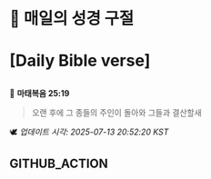# 🙏 매일의 성경 구절
# [Daily Bible verse]
##
<!-- START_BIBLE_VERSE -->
📖 **마태복음 25:19**
> 오랜 후에 그 종들의 주인이 돌아와 그들과 결산할새

🕊️ _업데이트 시각: 2025-07-13 20:52:20 KST_
  <!-- END_BIBLE_VERSE -->
## GITHUB_ACTION
